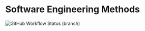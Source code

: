 # Software Engineering Methods
![GitHub Workflow Status (branch)](https://img.shields.io/github/actions/workflow/status/MutantAc/sem/main.yml?branch=develop)

